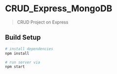 # CRUD_Express_MongoDB
> CRUD Project on Express

## Build Setup

```bash
# install dependencies
npm install

# run server via
npm start
```
